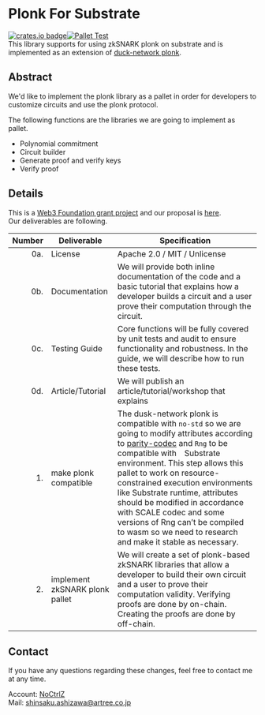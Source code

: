 # Plonk For Substrate
[![crates.io badge](https://img.shields.io/crates/v/pallet-plonk.svg)](https://crates.io/crates/pallet-plonk)[![Pallet Test](https://github.com/PlasmNetwork/plonk/actions/workflows/pallet.yml/badge.svg)](https://github.com/PlasmNetwork/plonk/actions/workflows/pallet.yml)  
This library supports for using zkSNARK plonk on substrate and is implemented as an extension of [duck-network plonk](https://github.com/dusk-network/plonk).

## Abstract

We'd like to implement the plonk library as a pallet in order for developers to customize circuits and use the plonk protocol.

The following functions are the libraries we are going to implement as pallet.

- Polynomial commitment
- Circuit builder
- Generate proof and verify keys
- Verify proof

## Details

This is a [Web3 Foundation grant project](https://github.com/w3f/Open-Grants-Program) and our proposal is [here](https://github.com/w3f/Open-Grants-Program/pull/454).  
Our deliverables are following.

| Number | Deliverable | Specification |
| -----: | ----------- | ------------- |
| 0a. | License | Apache 2.0 / MIT / Unlicense |
| 0b. | Documentation | We will provide both inline documentation of the code and a basic tutorial that explains how a developer builds a circuit and a user prove their computation through the circuit. |
| 0c. | Testing Guide | Core functions will be fully covered by unit tests and audit to ensure functionality and robustness. In the guide, we will describe how to run these tests. |
| 0d. | Article/Tutorial | We will publish an article/tutorial/workshop that explains
| 1. | make plonk compatible | The dusk-network plonk is compatible with `no-std` so we are going to modify attributes according to [parity-codec](https://github.com/paritytech/parity-scale-codec) and `Rng` to be compatible with　Substrate environment. This step allows this pallet to work on resource-constrained execution environments like Substrate runtime, attributes should be modified in accordance with SCALE codec and some versions of Rng can’t be compiled to wasm so we need to research and make it stable as necessary. |
| 2. | implement zkSNARK plonk pallet | We will create a set of plonk-based zkSNARK libraries that allow a developer to build their own circuit and a user to prove their computation validity. Verifying proofs are done by on-chain. Creating the proofs are done by off-chain. |  

## Contact
If you have any questions regarding these changes, feel free to contact me at any time.

Account: [NoCtrlZ](https://github.com/NoCtrlZ)  
Mail: shinsaku.ashizawa@artree.co.jp
